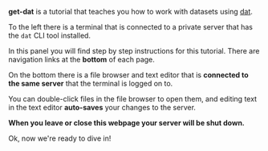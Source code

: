 **get-dat** is a tutorial that teaches you how to work with datasets using <a href="http://dat-data.com" target="_blank">dat</a>.

To the left there is a terminal that is connected to a private server that has the `dat` CLI tool installed. 

In this panel you will find step by step instructions for this tutorial. There are navigation links at the **bottom** of each page.

On the bottom there is a file browser and text editor that is **connected to the same server** that the terminal is logged on to.

You can double-click files in the file browser to open them, and editing text in the text editor **auto-saves** your changes to the server.

**When you leave or close this webpage your server will be shut down.**

Ok, now we're ready to dive in!
